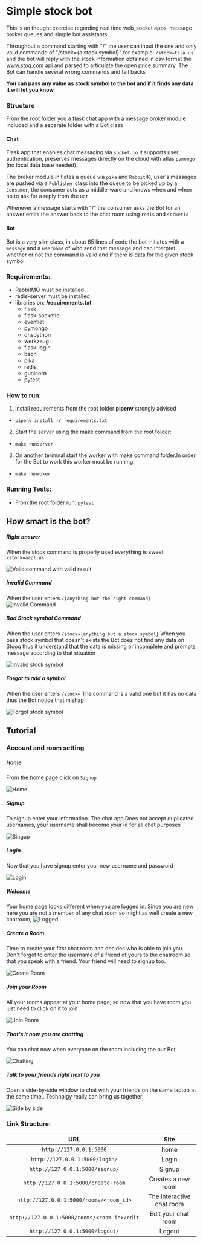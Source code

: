 # Simple stock bot

This is an thought exercise regarding real time web_socket apps, message broker queues and simple bot assistants

Throughout a command starting with "/" the user can input the one and only valid commando of "/stock={a stock symbol}" for example: `/stock=tsla.us`  and the bot will reply with the stock information obtained in csv format the www.stoq.com api and parsed to articulate the open price summary. The Bot can handle several wrong commands and fall backs

**You can pass any value as stock symbol to the bot and if it finds any data it will let you know**

### Structure
From the root folder you a flask chat app with a message broker module included and a separate folder with a Bot class

#### Chat
Flask app that enables chat messaging via `socket.io`  it supports user authentication, preserves messages directly on the cloud with atlas `pymongo` (no local data base needed).

The broker module initiates a queue via `pika` and `RabbitMQ`, user's messages are pushed  via a `Publisher` class into the queue to be picked up by a `Consumer`, the consumer acts as a middle-ware and knows when and when no to ask for a reply from the `Bot`

Whenever a message starts with "/" the consumer asks the Bot for an answer emits the answer back to the chat room using `redis` and `socketio` 

#### Bot
Bot is a very slim class, in about 65 lines of code the bot initiates with a  `message` and a `username` of who send that message and can interpret whether or not the command is valid and if there is data for the given stock symbol

### Requirements:
* RabbitMQ must be installed
* redis-server must be installed
* libraries on: **/requirements.txt**
  * flask
  * flask-socketio
  * eventlet
  * pymongo
  * dnspython
  * werkzeug
  * flask-login  
  * bson
  * pika
  * redis
  * gunicorn
  * pytest

### How to run:
1. install requirements from the root folder **pipenv** strongly advised
  - `pipenv install -r requirements.txt`
2. Start the server using the make command from the root folder:
  - `make runserver`
3. On another terminal start the worker with make command folder.In order for the Bot to work this worker must be running:
  - `make runwoker`

### Running Tests:
* From the root folder run: `pytest`

## How smart is the bot?

##### Right answer

When the stock command is properly used everything is sweet `/stock=aapl.us`

![Valid command with valid result](/images/valid_stock.png)

##### Invalid Command

When the user enters `/{anything but the right command}`
![Invalid Command](/images/invalid_command.png)

##### Bad Stock symbol Command

When the user enters `/stock={anything but a stock symbol}`
When you pass stock symbol that doesn't exists the Bot does not find any data on Stooq thus it understand that the data is missing or incomplete and prompts message according to that situation

![Invalid stock symbol](/images/invalid_stock_symbol.png)

##### Forgot to add a symbol

When the user enters `/stock=` The command is a valid one but it has no data thus the Bot notice that mishap 

![Forgot stock symbol](/images/missing_stock_symbol.png)

## Tutorial

### Account and room setting

##### Home
From the home page click on `Signup`

![Home](/images/home.png)

 ##### Signup
To signup enter your information. The chat app Does not accept duplicated usernames, your username shall become your id for all chat purposes

![Singup](/images/signup1.png)

##### Login
Now that you have signup enter your new username and password

![Login](/images/login.png)

##### Welcome
Your home page looks different when you are logged in. Since you are new here you are not a member of any chat room so might as well create a new chatroom, 
![Logged](/images/home_logged.png)

##### Create a Room
Time to create your first chat room and decides who is able to join you. Don't forget to enter the username of a friend of yours to the chatroom so that you speak with a friend. Your friend will need to signup too.

![Create Room](/images/create_room.png)

##### Join your Room
All your rooms appear at your home page, so now that you have room you just need to click on it to join

![Join Room](/images/home_with_room.png)

##### That's it now you are chatting
You can chat now when everyone on the room including the our Bot

![Chatting](/images/a_room.png)

##### Talk to your friends right next to you
Open a side-by-side window to chat with your friends on the same laptop at the same time.. Technolgy really can bring us together!

![Side by side](/images/side_by_side.png)


### Link Structure:

|                   URL                   |       Site     |
|:---------------------------------------:| :--------------: |
| `http://127.0.0.1:5000` | home |
| `http://127.0.0.1:5000/login/` | Login |
| `http://127.0.0.1:5000/signup/` | Signup |
| `http://127.0.0.1:5000/create-room` | Creates a new room  |
| `http://127.0.0.1:5000/rooms/<room_id>` | The interactive chat room  |
| `http://127.0.0.1:5000/rooms/<room_id>/edit` | Edit your chat room |
| `http://127.0.0.1:5000/logout/` | Logout |
